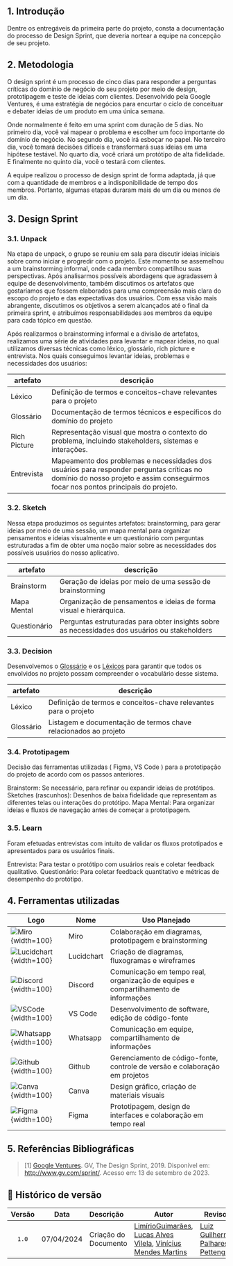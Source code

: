 ## 1. Introdução

Dentre os entregáveis da primeira parte do projeto, consta a documentação do processo de Design Sprint, que deveria nortear a equipe na concepção de seu projeto.

## 2. Metodologia

O design sprint é um processo de cinco dias para responder a perguntas críticas do domínio de negócio do seu projeto por meio de design, prototipagem e teste de ideias com clientes. Desenvolvido pela Google Ventures, é uma estratégia de negócios para encurtar o ciclo de conceituar e debater ideias de um produto em uma única semana.

Onde normalmente é feito em uma sprint com duração de 5 dias. No primeiro dia, você vai mapear o problema e escolher um foco importante do domínio de negócio. No segundo dia, você irá esboçar no papel. No terceiro dia, você tomará decisões difíceis e transformará suas ideias em uma hipótese testável. No quarto dia, você criará um protótipo de alta fidelidade. E finalmente no quinto dia, você o testará com clientes.

A equipe realizou o processo de design sprint de forma adaptada, já que com a quantidade de membros e a indisponibilidade de tempo dos membros. Portanto, algumas etapas duraram mais de um dia ou menos de um dia.

## 3. Design Sprint

### 3.1. Unpack

Na etapa de unpack, o grupo se reuniu em sala para discutir ideias iniciais sobre como iniciar e progredir com o projeto. Este momento se assemelhou a um brainstorming informal, onde cada membro compartilhou suas perspectivas. Após analisarmos possíveis abordagens que agradassem à equipe de desenvolvimento, também discutimos os artefatos que gostaríamos que fossem elaborados para uma compreensão mais clara do escopo do projeto e das expectativas dos usuários. Com essa visão mais abrangente, discutimos os objetivos a serem alcançados até o final da primeira sprint, e atribuímos responsabilidades aos membros da equipe para cada tópico em questão.

Após realizarmos o brainstorming informal e a divisão de artefatos, realizamos uma série de atividades para levantar e mapear ideias, no qual utilizamos diversas técnicas como léxico, glossário, rich picture e entrevista. Nos quais conseguimos levantar ideias, problemas e necessidades dos usuários:

| artefato | descrição |
| - | - |
| Léxico | Definição de termos e conceitos-chave relevantes para o projeto |
| Glossário | Documentação de termos técnicos e específicos do domínio do projeto |
| Rich Picture | Representação visual que mostra o contexto do problema, incluindo stakeholders, sistemas e interações. |
| Entrevista | Mapeamento dos problemas e necessidades dos usuários para responder perguntas críticas no domínio do nosso projeto e assim conseguirmos focar nos pontos principais do projeto. |

### 3.2. Sketch
Nessa etapa produzimos os seguintes artefatos: brainstorming, para gerar ideias por meio de uma sessão, um mapa mental para organizar pensamentos e ideias visualmente e um questionário com perguntas estruturadas a fim de obter uma noção maior sobre as necessidades dos possíveis usuários do nosso aplicativo.

| artefato | descrição |
| - | - |
| Brainstorm | Geração de ideias por meio de uma sessão de brainstorming |
| Mapa Mental | Organização de pensamentos e ideias de forma visual e hierárquica. |
| Questionário | Perguntas estruturadas para obter insights sobre as necessidades dos usuários ou stakeholders |

### 3.3. Decision

Desenvolvemos o [Glossário]() e os [Léxicos]() para garantir que todos os envolvidos no projeto possam compreender o vocabulário desse sistema.

| artefato | descrição |
| - | - |
| Léxico | Definição de termos e conceitos-chave relevantes para o projeto |
| Glossário | Listagem e documentação de termos chave relacionados ao projeto |
	

### 3.4. Prototipagem

Decisão das ferramentas utilizadas ( Figma, VS Code ) para a prototipação do projeto de acordo com os passos anteriores.

Brainstorm: Se necessário, para refinar ou expandir ideias de protótipos.
Sketches (rascunhos): Desenhos de baixa fidelidade que representam as diferentes telas ou interações do protótipo.
Mapa Mental: Para organizar ideias e fluxos de navegação antes de começar a prototipagem.

### 3.5. Learn

Foram efetuadas entrevistas com intuito de validar os fluxos prototipados e apresentados para os usuários finais.

Entrevista: Para testar o protótipo com usuários reais e coletar feedback qualitativo.
Questionário: Para coletar feedback quantitativo e métricas de desempenho do protótipo.


## 4. Ferramentas utilizadas

| Logo | Nome          | Uso Planejado                                      |
|------|---------------|-----------------------------------------------------|
| ![Miro](/docs/Assets/miro.png){width=100}   | Miro          | Colaboração em diagramas, prototipagem e brainstorming |
| ![Lucidchart](/docs/Assets/lucidchart.png){width=100}  | Lucidchart    | Criação de diagramas, fluxogramas e wireframes      |
| ![Discord](/docs/Assets/discord.png){width=100} | Discord       | Comunicação em tempo real, organização de equipes e compartilhamento de informações |
| ![VSCode](/docs/Assets/vscode.png){width=100}  | VS Code       | Desenvolvimento de software, edição de código-fonte  |
| ![Whatsapp](/docs/Assets/wpp.png){width=100}  | Whatsapp      | Comunicação em equipe, compartilhamento de informações |
| ![Github](/docs/Assets/github.png){width=100}  | Github        | Gerenciamento de código-fonte, controle de versão e colaboração em projetos |
| ![Canva](/docs/Assets/canva.png){width=100}  | Canva         | Design gráfico, criação de materiais visuais         |
| ![Figma](/docs/Assets/figma.png){width=100}  | Figma         | Prototipagem, design de interfaces e colaboração em tempo real |


## 5. Referências Bibliográficas

> [1] [Google Ventures](). GV, The Design Sprint, 2019. Disponível em: http://www.gv.com/sprint/. Acesso em: 13 de setembro de 2023.



## 📑 Histórico de versão

| Versão | Data      | Descrição | Autor | Revisor |
| :-:    | :-----:   | :------   | ----  | ------- |
| `1.0`    |07/04/2024 | Criação do Documento | [LimírioGuimarães](https://github.com/LimirioGuimaraes), [Lucas Alves Vilela](https://github.com/Lucas-AV), [Vinícius Mendes Martins](https://github.com/yabamiah)  | [Luiz Guilherme Palhares Pettengill](https://github.com/luizpettengill)  |




